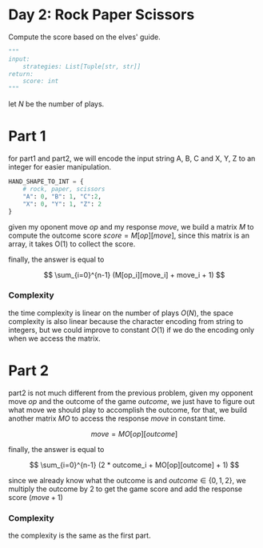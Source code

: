 # Day 2: Rock Paper Scissors
Compute the score based on the elves' guide.
```python
"""
input:
    strategies: List[Tuple[str, str]]
return:
    score: int
"""
```
let $N$ be the number of plays.

# Part 1

for part1 and part2, we will encode the input string A, B, C and X, Y, Z to an integer for easier manipulation.

```python
HAND_SHAPE_TO_INT = {
    # rock, paper, scissors
    "A": 0, "B": 1, "C":2,
    "X": 0, "Y": 1, "Z": 2
}
```

given my oponent move $op$ and my response $move$, we build a matrix $M$ to compute the outcome score $score = M[op][move]$, since this matrix is an array, it takes O(1) to collect the score.

finally, the answer is equal to

$$
\sum_{i=0}^{n-1} (M[op_i][move_i] + move_i + 1)
$$


### Complexity
the time complexity is linear on the number of plays $O(N)$, the space complexity is also linear because the character encoding from string to integers, but we could improve to constant $O(1)$ if we do the encoding only when we access the matrix.


# Part 2
part2 is not much different from the previous problem, given my opponent move $op$ and the outcome of the game $outcome$, we just have to figure out what move we should play to accomplish the outcome, for that, we build another matrix $MO$ to access the response $move$ in constant time. 

$$
move = MO[op][outcome]
$$

finally, the answer is equal to

$$
\sum_{i=0}^{n-1} (2 * outcome_i + MO[op][outcome] + 1)
$$

since we already know what the outcome is and $outcome \in \{0, 1, 2 \}$, we multiply the outcome by 2 to get the game score and add the response score $(move + 1)$ 

### Complexity
the complexity is the same as the first part.
